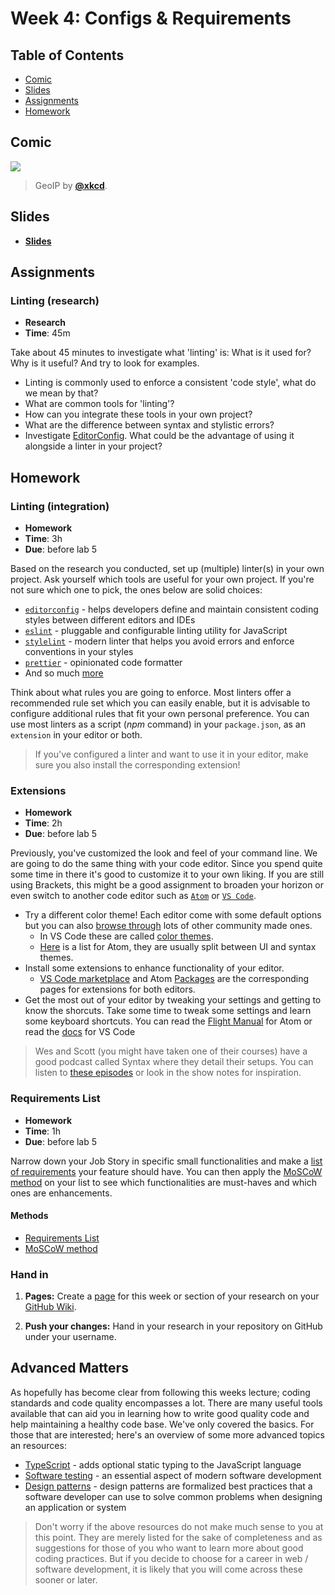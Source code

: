 <!--lint disable no-html-->

# Week 4: Configs & Requirements

## Table of Contents

*   [Comic](#comic)
*   [Slides](#slides)
*   [Assignments](#assignments)
*   [Homework](#homework)

## Comic

[![][comic-cover]][comic-link]

> GeoIP by [**@xkcd**][comic-author].

## Slides

*   [**Slides**][slides-lab]

## Assignments

### Linting (research)

*   **Research**
*   **Time**: 45m

Take about 45 minutes to investigate what 'linting' is: What is it used for? Why is it useful? And try to look for examples.

* Linting is commonly used to enforce a consistent 'code style', what do we mean by that?
* What are common tools for 'linting'?
* How can you integrate these tools in your own project?
* What are the difference between syntax and stylistic errors?
* Investigate [EditorConfig](https://editorconfig.org/). What could be the advantage of using it alongside a linter in your project?

## Homework

### Linting (integration)

*   **Homework**
*   **Time**: 3h
*   **Due**: before lab 5

Based on the research you conducted, set up (multiple) linter(s) in your own project. Ask yourself which tools are useful for your own project. If you're not sure which one to pick, the ones below are solid choices:

* [`editorconfig`](https://editorconfig.org/) - helps developers define and maintain consistent coding styles between different editors and IDEs
* [`eslint`](https://eslint.org/) - pluggable and configurable linting utility for JavaScript
* [`stylelint`](https://stylelint.io/) - modern linter that helps you avoid errors and enforce conventions in your styles
* [`prettier`](https://prettier.io/) - opinionated code formatter
* And so much [more](https://github.com/caramelomartins/awesome-linters#)

Think about what rules you are going to enforce. Most linters offer a recommended rule set which you can easily enable, but it is advisable to configure additional rules that fit your own personal preference. You can use most linters as a script (_npm_ command) in your `package.json`, as an `extension` in your editor or both.

> If you've configured a linter and want to use it in your editor, make sure you also install the corresponding extension!

### Extensions

*   **Homework**
*   **Time**: 2h
*   **Due**: before lab 5

Previously, you've customized the look and feel of your command line. We are going to do the same thing with your code editor. Since you spend quite some time in there it's good to customize it to your own liking. If you are still using Brackets, this might be a good assignment to broaden your horizon or even switch to another code editor such as [`Atom`](https://atom.io/) or [`VS Code`](https://code.visualstudio.com/).

* Try a different color theme! Each editor come with some default options but you can also [browse through](http://color-themes.com/?view=index) lots of other community made ones.
    * In VS Code these are called [color themes](https://code.visualstudio.com/docs/getstarted/themes).
    * [Here](https://atom.io/themes) is a list for Atom, they are usually split between UI and syntax themes.
* Install some extensions to enhance functionality of your editor.
    * [VS Code marketplace](https://marketplace.visualstudio.com/vscode) and Atom [Packages](https://atom.io/packages) are the corresponding pages for extensions for both editors.
* Get the most out of your editor by tweaking your settings and getting to know the shorcuts. Take some time to tweak some settings and learn some keyboard shortcuts. You can read the [Flight Manual](https://flight-manual.atom.io/) for Atom or read the [docs](https://code.visualstudio.com/docs) for VS Code

> Wes and Scott (you might have taken one of their courses) have a good podcast called Syntax where they detail their setups. You can listen to [these episodes](https://syntax.fm/show/012/why-is-everyone-switching-to-vs-code) or look in the show notes for inspiration.

### Requirements List

*   **Homework**
*   **Time**: 1h
*   **Due**: before lab 5

Narrow down your Job Story in specific small functionalities and make a [list of requirements]() your feature should have. You can then apply the [MoSCoW method](https://en.wikipedia.org/wiki/MoSCoW_method) on your list to see which functionalities are must-haves and which ones are enhancements.

#### Methods
*   [Requirements List](http://cmdmethods.nl/cards/stepping-stones/requirement-list)
*   [MoSCoW method](https://en.wikipedia.org/wiki/MoSCoW_method)

### Hand in

1. **Pages:**
Create a [page](https://guides.github.com/features/wikis/#adding-pages) for this week or section of your research on your [GitHub Wiki](https://guides.github.com/features/wikis/#creating-your-wiki).

1. **Push your changes:**
Hand in your research in your repository on GitHub under your username.

## Advanced Matters

As hopefully has become clear from following this weeks lecture; coding standards and code quality encompasses a lot. There are many useful tools available that can aid you in learning how to write good quality code and help maintaining a healthy code base. We've only covered the basics. For those that are interested; here's an overview of some more advanced topics an resources:

* [TypeScript](https://www.typescriptlang.org/) - adds optional static typing to the JavaScript language
* [Software testing](https://en.wikipedia.org/wiki/Software_testing) - an essential aspect of modern software development
* [Design patterns](https://en.wikipedia.org/wiki/Software_design_pattern) -  design patterns are formalized best practices that a software developer can use to solve common problems when designing an application or system

> Don't worry if the above resources do not make much sense to you at this point. They are merely listed for the sake of completeness and as suggestions for those of you who want to learn more about good coding practices. But if you decide to choose for a career in web / software development, it is likely that you will come across these sooner or later.

[bugs]: readme.md#bugs

[comic-cover]: https://imgs.xkcd.com/comics/geoip.png

[comic-link]: https://xkcd.com/713/

[comic-author]: https://xkcd.com

[slides-lab]: https://docs.google.com/presentation/d/1Jaq86Wo5qQkVzeJX2ZY1JoL8T5Lvfq4A7hC01sLNjUM/edit?usp=sharing
